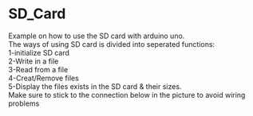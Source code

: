 # SD_Card
<!DOCTYPE html>
<html>
<head>

</head>

<body>
  <p>Example on how to use the SD card with arduino uno. <br>
The ways of using SD card is divided into seperated functions: <br>
1-initialize SD card <br>
2-Write in a file <br>
3-Read from a file <br>
4-Creat/Remove files <br>
5-Display the files exists in the SD card & their sizes. <br>
Make sure to stick to the connection below in the picture to avoid wiring problems <br></p>
<img src="">
</body>

</html>

